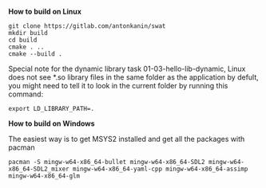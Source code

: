 **How to build on Linux**

```
git clone https://gitlab.com/antonkanin/swat
mkdir build
cd build
cmake . ..
cmake --build .
```

Special note for the dynamic library task 01-03-hello-lib-dynamic, Linux does not see *.so library files in the same folder as the application by defult, you might need to tell it to look in the current folder by running this command:
```
export LD_LIBRARY_PATH=.
```

**How to build on Windows**

The easiest way is to get MSYS2 installed and get all the packages with pacman
```
pacman -S mingw-w64-x86_64-bullet mingw-w64-x86_64-SDL2 mingw-w64-x86_64-SDL2_mixer mingw-w64-x86_64-yaml-cpp mingw-w64-x86_64-assimp mingw-w64-x86_64-glm
```
